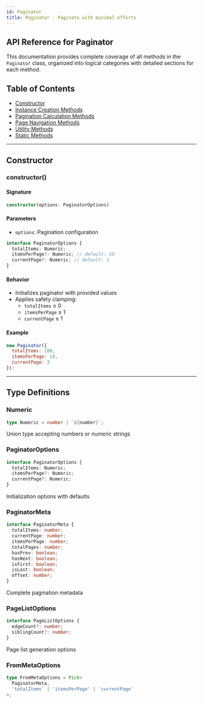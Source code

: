 ```yaml
---
id: Paginator
title: Paginator - Paginate with minimal efforts
---
```


<!-- markdownlint-disable-file MD024 -->
## API Reference for Paginator

This documentation provides complete coverage of all methods in the `Paginator` class, organized into logical categories with detailed sections for each method.

## Table of Contents

- [Constructor](#constructor)
- [Instance Creation Methods](Paginator/instance-creation)
- [Pagination Calculation Methods](Paginator/pagination-calculation)
- [Page Navigation Methods](Paginator/page-navigation)
- [Utility Methods](Paginator/utility-methods)
- [Static Methods](Paginator/static-methods)

---

## Constructor

### constructor()

#### Signature

```typescript
constructor(options: PaginatorOptions)
```

#### Parameters

- `options`: Pagination configuration

```typescript
interface PaginatorOptions {
  totalItems: Numeric;
  itemsPerPage?: Numeric; // default: 10
  currentPage?: Numeric; // default: 1
}
```

#### Behavior

- Initializes paginator with provided values
- Applies safety clamping:
  - `totalItems` ≥ 0
  - `itemsPerPage` ≥ 1
  - `currentPage` ≥ 1

#### Example

```javascript
new Paginator({
  totalItems: 100,
  itemsPerPage: 10,
  currentPage: 3
});
```

---

## Type Definitions

### Numeric

```typescript
type Numeric = number | `${number}`;
```

Union type accepting numbers or numeric strings

### PaginatorOptions

```typescript
interface PaginatorOptions {
  totalItems: Numeric;
  itemsPerPage?: Numeric;
  currentPage?: Numeric;
}
```

Initialization options with defaults

### PaginatorMeta

```typescript
interface PaginatorMeta {
  totalItems: number;
  currentPage: number;
  itemsPerPage: number;
  totalPages: number;
  hasPrev: boolean;
  hasNext: boolean;
  isFirst: boolean;
  isLast: boolean;
  offset: number;
}
```

Complete pagination metadata

### PageListOptions

```typescript
interface PageListOptions {
  edgeCount?: number;
  siblingCount?: number;
}
```

Page list generation options

### FromMetaOptions

```typescript
type FromMetaOptions = Pick<
  PaginatorMeta,
  'totalItems' | 'itemsPerPage' | 'currentPage'
>;
```

